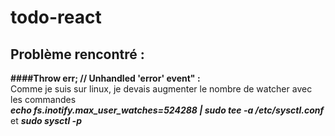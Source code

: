 # todo-react

**<h2>Problème rencontré :</h2>**

**####Throw err; // Unhandled 'error' event" :**<br> Comme je suis sur linux, je devais augmenter le nombre de watcher avec les commandes <br> ***echo fs.inotify.max_user_watches=524288 | sudo tee -a /etc/sysctl.conf*** et ***sudo sysctl -p***
